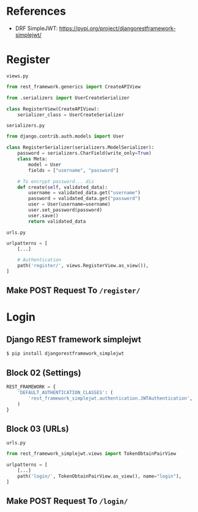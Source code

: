 # References

- DRF SimpleJWT: https://pypi.org/project/djangorestframework-simplejwt/

# Register

`views.py`

```python
from rest_framework.generics import CreateAPIView

from .serializers import UserCreateSerializer

class RegisterView(CreateAPIView):
    serializer_class = UserCreateSerializer
```

`serializers.py`

```python
from django.contrib.auth.models import User

class RegisterSerializer(serializers.ModelSerializer):
    password = serializers.CharField(write_only=True)
    class Meta:
        model = User
        fields = ["username", "password"]

    # To encrypt password... dis
    def create(self, validated_data):
        username = validated_data.get("username")
        password = validated_data.get("password")
        user = User(username=username)
        user.set_password(password)
        user.save()
        return validated_data
```

`urls.py`

```python
urlpatterns = [
    [...]

    # Authentication
    path('register/', views.RegisterView.as_view()),
]
```

## Make POST Request To `/register/`

# Login

## Django REST framework simplejwt

```bash
$ pip install djangorestframework_simplejwt
```

## Block 02 (Settings)

```python
REST_FRAMEWORK = {
    'DEFAULT_AUTHENTICATION_CLASSES': (
        'rest_framework_simplejwt.authentication.JWTAuthentication',
    )
}
```

## Block 03 (URLs)

`urls.py`

```python
from rest_framework_simplejwt.views import TokenObtainPairView

urlpatterns = [
    [...]
    path('login/', TokenObtainPairView.as_view(), name="login"),
]
```

## Make POST Request To `/login/`
